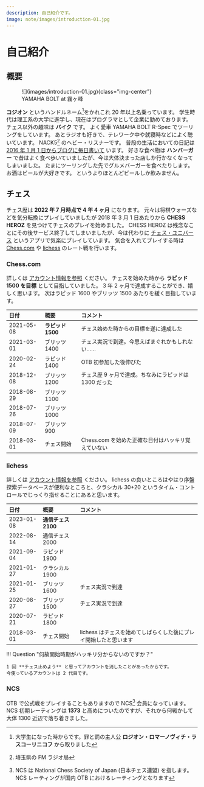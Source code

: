 ```yaml
---
description: 自己紹介です。
image: note/images/introduction-01.jpg
---
```


# 自己紹介

## 概要

<figure markdown>
  ![](images/introduction-01.jpg){class="img-center"}
  <figcaption>YAMAHA BOLT at 霧ヶ峰</figcaption>
</figure>

**コジオン** というハンドルネーム[^1]をかれこれ 20 年以上名乗っています。
学生時代は理工系の大学に進学し、現在はプログラマとして企業に勤めております。
チェス以外の趣味は **バイク** です。
よく愛車 YAMAHA BOLT R-Spec でツーリングをしています。
あとラジオも好きで、テレワーク中や就寝時などによく聴いています。
NACK5[^2] のヘビー・リスナーです。
普段の生活においての日記は [2016 年 1 月 1 日からブログに毎日書いて](https://kojion.com/) います。
好きな食べ物は **ハンバーガー** で昔はよく食べ歩いていましたが、今は大体決まった店しか行かなくなってしまいました。
たまにツーリングした先でグルメバーガーを食べたりします。
お酒はビールが大好きです。
というよりほとんどビールしか飲みません。

## チェス

チェス歴は **2022 年 7 月時点で 4 年 4 ヶ月** になります。
元々は将棋ウォーズなどを気分転換にプレイしていましたが 2018 年 3 月 1 日あたりから **CHESS HEROZ** を見つけてチェスのプレイを始めました。
CHESS HEROZ は残念なことにその後サービス終了してしまいましたが、今は代わりに [チェス・ユニバース](https://chess-universe.net/)
というアプリで気楽にプレイしています。
気合を入れてプレイする時は [Chess.com](https://chess.com/) や [lichess](https://lichess.org/) のレート戦を行います。

### Chess.com

詳しくは [アカウント情報を参照](https://chess.com/member/zbxah/) ください。
チェスを始めた時から **ラピッド 1500 を目標** として目指していました。
3 年 2 ヶ月で達成することができ、嬉しく思います。
次はラピッド 1600 やブリッツ 1500 あたりを緩く目指しています。

|日付|概要|コメント|
|:--|:--|:--|
|2021-05-08|**ラピッド 1500**|チェス始めた時からの目標を遂に達成した|
|2021-03-01|ブリッツ 1400|チェス実況で到達。今思えばまぐれかもしれない……|
|2020-02-24|ラピッド 1400|OTB 初参加した後伸びた|
|2018-12-08|ブリッツ 1200|チェス歴 9 ヶ月で達成。ちなみにラピッドは 1300 だった|
|2018-08-29|ブリッツ 1100||
|2018-07-26|ブリッツ 1000||
|2018-07-09|ブリッツ 900||
|2018-03-01|チェス開始|Chess.com を始めた正確な日付はハッキリ覚えていない|

### lichess

詳しくは [アカウント情報を参照](https://lichess.org/@/zbxah) ください。
lichess の良いところはやはり序盤探索データベースが便利なところと、クラシカル 30+20 というタイム・コントロールでじっくり指せることにあると思います。

|日付|概要|コメント|
|:--|:--|:--|
|2023-01-08|**通信チェス 2100**||
|2022-08-14|通信チェス 2000||
|2021-09-04|ラピッド 1900||
|2021-01-27|クラシカル 1900||
|2021-01-25|ブリッツ 1600|チェス実況で到達|
|2020-08-27|ブリッツ 1500|チェス実況で到達|
|2020-07-21|ラピッド 1800||
|2018-03-01|チェス開始|lichess はチェスを始めてしばらくした後にプレイ開始したと思います|

!!! Question "何故開始時期がハッキリ分からないのですか？"

    1 回 **チェス止めよう** と思ってアカウントを消したことがあったからです。
    今使っているアカウントは 2 代目です。

### NCS

OTB で公式戦をプレイすることもありますので NCS[^3] 会員になっています。
NCS 初期レーティングは **1373** と高めについたのですが、それから何戦かして大体 1300 近辺で落ち着きました。

[^1]: 大学生になった時からです。罪と罰の主人公 **ロジオン・ロマーノヴィチ・ラスコーリニコフ** から取りました
[^2]: 埼玉県の FM ラジオ局
[^3]: NCS は National Chess Society of Japan (日本チェス連盟) を指します。NCS レーティングが国内 OTB におけるレーティングとなります